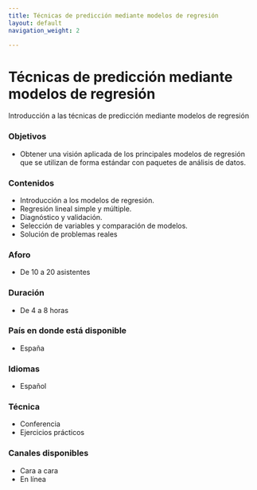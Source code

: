 ```yaml
---
title: Técnicas de predicción mediante modelos de regresión
layout: default
navigation_weight: 2

---
```


# Técnicas de predicción mediante modelos de regresión

Introducción a las técnicas de predicción mediante modelos de regresión



### Objetivos
-  Obtener una visión aplicada de los principales modelos de regresión que se utilizan de forma estándar con paquetes de análisis de datos.

### Contenidos
- Introducción a los modelos de regresión.
- Regresión lineal simple y múltiple.
- Diagnóstico y validación.
- Selección de variables y comparación de modelos.
- Solución de problemas reales

### Aforo
- De 10 a 20 asistentes

### Duración
- De 4 a 8 horas

### País en donde está disponible
- España

### Idiomas
- Español

### Técnica
- Conferencia
- Ejercicios prácticos

### Canales disponibles
- Cara a cara
- En línea


